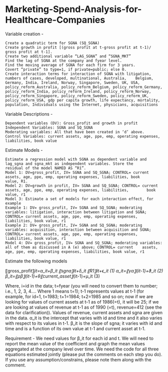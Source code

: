 # Marketing-Spend-Analysis-for-Healthcare-Companies

	
Variable creation -

	Create a quadratic term for SGNA (SQ_SGNA)
	Create growth in profit [(gross profit at t-gross profit at t-1)/ gross profit at t-1].
	Create two additional variable “LAG_SGNA” and “SGNA_MKT”
	Find the lag of SGNA at the company and fyear level.
	Find the moving average of SGNA for each firm for 3 years.
	Covert “private” to type=1, if private=public; else 0.
	Create interaction terms for interaction of SGNA with litigation, numbers of cases, developed, multinational, Australia, 	Belgium, Germany, India, Ireland, Norway, Singapore, Sweden, UK, USA, policy_reform_Australia, policy_reform_Belgium, policy_reform_Germany, policy_reform_India, policy_reform_Ireland, policy_reform_Norway, policy_reform_Singapore, policy_reform_Sweden, policy_reform_UK, policy_reform_USA, gdp per capita growth, life expectancy, mortality, population, Individuals using the Internet, physicians, acquisitions
	
Variable Descriptions -

	Dependent variables (DV): Gross_profit and growth in profit
	Independent Variables: SGNA and SQ_SGNA
	Moderating variables: All that have been created in ‘d’ above. 
	Control Variables: current assets, age, ppe, emp, operating expenses, liabilities, book value
	
Estimate Models -

	Estimate a regression model with SGNA as dependent variable and lag_sgna and sgna_mkt as independent variables. Store the 		residual of the model NAMED AS “R1”.
	Model 1: DV=gross_profit, IV= SGNA and SQ_SGNA; CONTROL= current assets, age, ppe, emp, operating expenses, liabilities, book 		value, R1.
	Model 2: DV=growth in profit, IV= SGNA and SQ_SGNA; CONTROL= current assets, age, ppe, emp, operating expenses, liabilities, 		book value, r1
	Model 3: Estimate a set of models for each interaction effect, for example
	Example 1: DV= gross_profit, IV= SGNA and SQ_SGNA; moderating variables: litigation, interaction between litigation and SGNA; 		CONTROL= current assets, age, ppe, emp, operating expenses, liabilities, book value, r1
	Example 2: DV= gross_profit, IV= SGNA and SQ_SGNA; moderating variables: acquisition, interaction between acquisition and SGNA; 	CONTROL= current assets, age, ppe, emp, operating expenses, liabilities, book value, r1
	Model 4: DV= gross_profit, IV= SGNA and SQ_SGNA; moderating variables: all of them as discussed in A (e) above; CONTROL= current 	assets, age, ppe, emp, operating expenses, liabilities, book value, r1

Estimate the following models 

 〖gross_profit〗_it=α_it+β_it 〖sgna〗_it+δ_it 〖R1〗_it+ϵ_it    (1)
  α_it=〖γα〗_(it-1)+ϑ_it                                                             (2)
  β_it=〖ρβ〗_(it-1)+θ〖current_asset〗_(it-1)+μ_it                   (3)
  
Where, i=id in the data; t=fyear (you will need to convert them to number; i.e., 1, 2, 3, 4…. Where 1 means t=1); 
t-1 represents values at t-1 (for example, for id=1, t=1983; t+1=1984; t+2=1985 and so on; now if we are looking for values of current assets at t-1 as of 1986(=t), it will be 25; if we are looking at values of revenue at t-1 as of 1990 (=t), revenue=412 (see the data for clarification)). Values of revenue, current assets and sgna are given in the data.  α_it is the intercept that varies with id and time and it also varies with respect to its values in t-1. β_it is the slope of sgna; it varies with id and time and is a function of its own value at t-1 and current asset at t-1. 

Requirement -
	We need values for β_it for each id and t. We will need to report the mean value of the coefficient and graph the mean values 		aggregated at the company level over time.
	We need the code for all three equations estimated jointly (please put the comments on each step you do). If you use any 		assumption/constrains, please note them along with the comment. 
